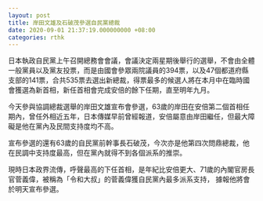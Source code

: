 ```yaml
---
layout: post
title: 岸田文雄及石破茂參選自民黨總裁
date: 2020-09-01 21:37:19.000000000 +08:00
categories: rthk
---
```


日本執政自民黨上午召開總務會會議，會議決定兩星期後舉行的選舉，不會由全體一般黨員以及黨友投票，而是由國會參眾兩院議員的394票，以及47個都道府縣支部的141票，合共535票去選出新總裁，得票最多的候選人將在本月中在臨時國會獲選為新首相，新任首相會完成安倍的餘下任期，直至明年九月。

今天參與協調總裁選舉的岸田文雄宣布會參選，63歲的岸田在安倍第二個首相任期內，曾任外相近五年，日本傳媒早前曾經報道，安倍屬意由岸田繼任，但最大障礙是他在黨內及民間支持度均不高。

宣布參選的還有63歲的自民黨前幹事長石破茂，今次亦是他第四次問鼎總裁，他在民調中支持度最高，但在黨內就得不到各個派系的推崇。

現時日本政界流傳，呼聲最高的下任首相，是年紀比安倍更大、71歲的內閣官房長官菅義偉，被稱為「令和大叔」的菅義偉獲自民黨內最多派系支持，
據報他將會於明天宣布參選。
